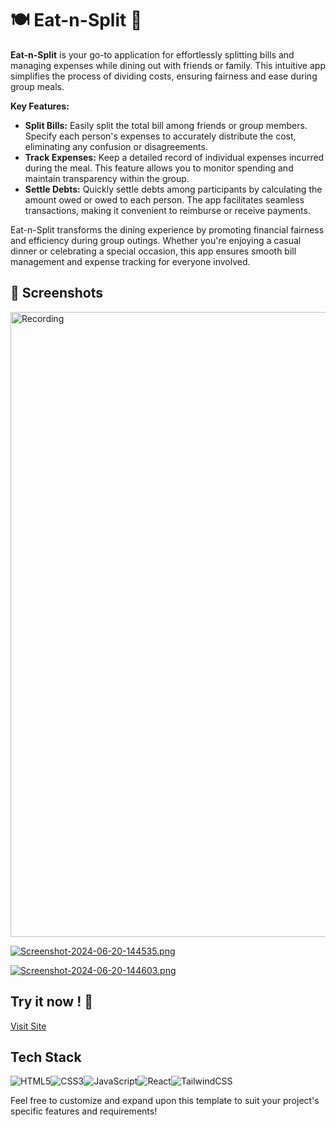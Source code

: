# 🍽️ Eat-n-Split 🥗

**Eat-n-Split** is your go-to application for effortlessly splitting bills and managing expenses while dining out with friends or family. This intuitive app simplifies the process of dividing costs, ensuring fairness and ease during group meals.

**Key Features:**

- **Split Bills:** Easily split the total bill among friends or group members. Specify each person's expenses to accurately distribute the cost, eliminating any confusion or disagreements.
- **Track Expenses:** Keep a detailed record of individual expenses incurred during the meal. This feature allows you to monitor spending and maintain transparency within the group.
- **Settle Debts:** Quickly settle debts among participants by calculating the amount owed or owed to each person. The app facilitates seamless transactions, making it convenient to reimburse or receive payments.

Eat-n-Split transforms the dining experience by promoting financial fairness and efficiency during group outings. Whether you're enjoying a casual dinner or celebrating a special occasion, this app ensures smooth bill management and expense tracking for everyone involved.

## 📸 Screenshots

[<img src="https://i.postimg.cc/MpwDCZRD/Recording2024-06-20144739-ezgif-com-speed.gif" alt="Recording" style="width: 1000px;">](https://postimg.cc/CzvkDgcB)

[![Screenshot-2024-06-20-144535.png](https://i.postimg.cc/gc7fRhhT/Screenshot-2024-06-20-144535.png)](https://postimg.cc/5jw7W6nB)

[![Screenshot-2024-06-20-144603.png](https://i.postimg.cc/KjCw2XF2/Screenshot-2024-06-20-144603.png)](https://postimg.cc/BPcMTVXY)

## Try it now ! 🚀

[Visit Site](https://eat-nn-split.netlify.app/)

## Tech Stack

![HTML5](https://img.shields.io/badge/html5-%23E34F26.svg?style=for-the-badge&logo=html5&logoColor=white)![CSS3](https://img.shields.io/badge/css3-%231572B6.svg?style=for-the-badge&logo=css3&logoColor=white)![JavaScript](https://img.shields.io/badge/javascript-%23323330.svg?style=for-the-badge&logo=javascript&logoColor=%23F7DF1E)![React](https://img.shields.io/badge/react-%2320232a.svg?style=for-the-badge&logo=react&logoColor=%2361DAFB)![TailwindCSS](https://img.shields.io/badge/tailwindcss-%2338B2AC.svg?style=for-the-badge&logo=tailwind-css&logoColor=white)

Feel free to customize and expand upon this template to suit your project's specific features and requirements!
